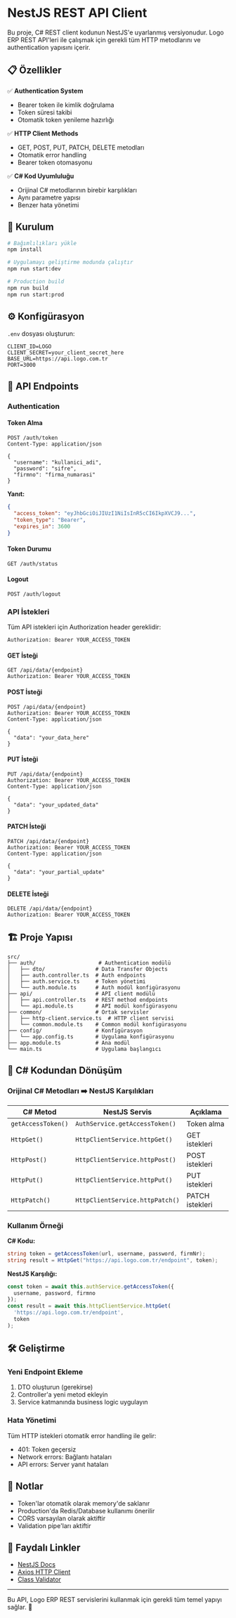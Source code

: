 # NestJS REST API Client

Bu proje, C# REST client kodunun NestJS'e uyarlanmış versiyonudur. Logo ERP REST API'leri ile çalışmak için gerekli tüm HTTP metodlarını ve authentication yapısını içerir.

## 📋 Özellikler

✅ **Authentication System**
- Bearer token ile kimlik doğrulama
- Token süresi takibi
- Otomatik token yenileme hazırlığı

✅ **HTTP Client Methods**
- GET, POST, PUT, PATCH, DELETE metodları
- Otomatik error handling
- Bearer token otomasyonu

✅ **C# Kod Uyumluluğu**
- Orijinal C# metodlarının birebir karşılıkları
- Aynı parametre yapısı
- Benzer hata yönetimi

## 🚀 Kurulum

```bash
# Bağımlılıkları yükle
npm install

# Uygulamayı geliştirme modunda çalıştır
npm run start:dev

# Production build
npm run build
npm run start:prod
```

## ⚙️ Konfigürasyon

`.env` dosyası oluşturun:

```env
CLIENT_ID=LOGO
CLIENT_SECRET=your_client_secret_here
BASE_URL=https://api.logo.com.tr
PORT=3000
```

## 📡 API Endpoints

### Authentication

#### Token Alma
```http
POST /auth/token
Content-Type: application/json

{
  "username": "kullanici_adi",
  "password": "sifre", 
  "firmno": "firma_numarasi"
}
```

**Yanıt:**
```json
{
  "access_token": "eyJhbGciOiJIUzI1NiIsInR5cCI6IkpXVCJ9...",
  "token_type": "Bearer",
  "expires_in": 3600
}
```

#### Token Durumu
```http
GET /auth/status
```

#### Logout
```http
POST /auth/logout
```

### API İstekleri

Tüm API istekleri için Authorization header gereklidir:

```http
Authorization: Bearer YOUR_ACCESS_TOKEN
```

#### GET İsteği
```http
GET /api/data/{endpoint}
Authorization: Bearer YOUR_ACCESS_TOKEN
```

#### POST İsteği
```http
POST /api/data/{endpoint}
Authorization: Bearer YOUR_ACCESS_TOKEN
Content-Type: application/json

{
  "data": "your_data_here"
}
```

#### PUT İsteği
```http
PUT /api/data/{endpoint}
Authorization: Bearer YOUR_ACCESS_TOKEN
Content-Type: application/json

{
  "data": "your_updated_data"
}
```

#### PATCH İsteği
```http
PATCH /api/data/{endpoint}
Authorization: Bearer YOUR_ACCESS_TOKEN
Content-Type: application/json

{
  "data": "your_partial_update"
}
```

#### DELETE İsteği
```http
DELETE /api/data/{endpoint}
Authorization: Bearer YOUR_ACCESS_TOKEN
```

## 🏗️ Proje Yapısı

```
src/
├── auth/                    # Authentication modülü
│   ├── dto/                # Data Transfer Objects
│   ├── auth.controller.ts  # Auth endpoints
│   ├── auth.service.ts     # Token yönetimi
│   └── auth.module.ts      # Auth modül konfigürasyonu
├── api/                    # API client modülü
│   ├── api.controller.ts   # REST method endpoints
│   └── api.module.ts       # API modül konfigürasyonu
├── common/                 # Ortak servisler
│   ├── http-client.service.ts  # HTTP client servisi
│   └── common.module.ts    # Common modül konfigürasyonu
├── config/                 # Konfigürasyon
│   └── app.config.ts       # Uygulama konfigürasyonu
├── app.module.ts           # Ana modül
└── main.ts                 # Uygulama başlangıcı
```

## 🔄 C# Kodundan Dönüşüm

### Orijinal C# Metodları ➡️ NestJS Karşılıkları

| C# Metod | NestJS Servis | Açıklama |
|----------|---------------|----------|
| `getAccessToken()` | `AuthService.getAccessToken()` | Token alma |
| `HttpGet()` | `HttpClientService.httpGet()` | GET istekleri |
| `HttpPost()` | `HttpClientService.httpPost()` | POST istekleri |
| `HttpPut()` | `HttpClientService.httpPut()` | PUT istekleri |
| `HttpPatch()` | `HttpClientService.httpPatch()` | PATCH istekleri |

### Kullanım Örneği

**C# Kodu:**
```csharp
string token = getAccessToken(url, username, password, firmNr);
string result = HttpGet("https://api.logo.com.tr/endpoint", token);
```

**NestJS Karşılığı:**
```typescript
const token = await this.authService.getAccessToken({
  username, password, firmno
});
const result = await this.httpClientService.httpGet(
  'https://api.logo.com.tr/endpoint', 
  token
);
```

## 🛠️ Geliştirme

### Yeni Endpoint Ekleme

1. DTO oluşturun (gerekirse)
2. Controller'a yeni metod ekleyin
3. Service katmanında business logic uygulayın

### Hata Yönetimi

Tüm HTTP istekleri otomatik error handling ile gelir:
- 401: Token geçersiz
- Network errors: Bağlantı hataları
- API errors: Server yanıt hataları

## 📝 Notlar

- Token'lar otomatik olarak memory'de saklanır
- Production'da Redis/Database kullanımı önerilir
- CORS varsayılan olarak aktiftir
- Validation pipe'ları aktiftir

## 🔗 Faydalı Linkler

- [NestJS Docs](https://docs.nestjs.com/)
- [Axios HTTP Client](https://axios-http.com/)
- [Class Validator](https://github.com/typestack/class-validator)

---

Bu API, Logo ERP REST servislerini kullanmak için gerekli tüm temel yapıyı sağlar. 🚀